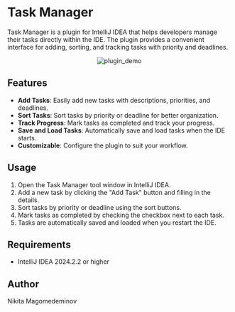 # Task Manager

Task Manager is a plugin for IntelliJ IDEA that helps developers manage their tasks directly within the IDE. The plugin provides a convenient interface for adding, sorting, and tracking tasks with priority and deadlines.

<p align="center">
  <img src="https://github.com/user-attachments/assets/3f948ccc-1cb5-4f99-baed-994c3b36595e" alt="plugin_demo">
</p>


## Features

- **Add Tasks**: Easily add new tasks with descriptions, priorities, and deadlines.
- **Sort Tasks**: Sort tasks by priority or deadline for better organization.
- **Track Progress**: Mark tasks as completed and track your progress.
- **Save and Load Tasks**: Automatically save and load tasks when the IDE starts.
- **Customizable**: Configure the plugin to suit your workflow.


## Usage

1. Open the Task Manager tool window in IntelliJ IDEA.
2. Add a new task by clicking the "Add Task" button and filling in the details.
3. Sort tasks by priority or deadline using the sort buttons.
4. Mark tasks as completed by checking the checkbox next to each task.
5. Tasks are automatically saved and loaded when you restart the IDE.

## Requirements

- IntelliJ IDEA 2024.2.2 or higher

## Author

Nikita Magomedeminov
